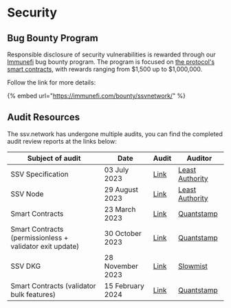 # Security

## Bug Bounty Program

Responsible disclosure of security vulnerabilities is rewarded through our [Immunefi](https://immunefi.com/bounty/ssvnetwork/) bug bounty program. The program is focused on [the protocol's smart contracts](https://github.com/ssvlabs/ssv-network), with rewards ranging from $1,500 up to $1,000,000.

Follow the link for more details:

{% embed url="https://immunefi.com/bounty/ssvnetwork/" %}

## Audit Resources

The ssv.network has undergone multiple audits, you can find the completed audit review reports at the links below:

| Subject of audit                                         | Date             | Audit                                                                                                                                                                    | Auditor                                         |
| -------------------------------------------------------- | ---------------- | ------------------------------------------------------------------------------------------------------------------------------------------------------------------------ | ----------------------------------------------- |
| SSV Specification                                        | 03 July 2023     | [Link](https://github.com/ssvlabs/ssv-spec/blob/main/docs/audits/Least%20Authority%20-%20Coin%20Dash%20Ltd.%20SSV%20Specification%20Final%20Audit%20Report\_Updated.pdf) | [Least Authority](https://leastauthority.com/)  |
| SSV Node                                                 | 29 August 2023   | [Link](https://github.com/ssvlabs/ssv/blob/main/audits/Least%20Authority.pdf)                                                                                            | [Least Authority](https://leastauthority.com/)  |
| Smart Contracts                                          | 23 March 2023    | [Link](https://github.com/ssvlabs/ssv-network/blob/main/contracts/audits/2023-03-42\_Quantstamp\_v1.0.0-rc3.pdf)                                                         | [Quantstamp](https://quantstamp.com/)           |
| Smart Contracts (permissionless + validator exit update) | 30 October 2023  | [Link](https://github.com/ssvlabs/ssv-network/blob/main/contracts/audits/2023-30-10\_Quantstamp\_v1.0.2.pdf)                                                             | [Quantstamp](https://quantstamp.com/)           |
| SSV DKG                                                  | 28 November 2023 | [Link](https://github.com/ssvlabs/ssv-dkg/blob/main/audits/SlowMist%20Audit%20Report.pdf)                                                                                | [Slowmist](https://www.slowmist.com/index.html) |
| Smart Contracts (validator bulk features)                | 15 February 2024 | [Link](https://github.com/ssvlabs/ssv-network/blob/main/contracts/audits/2024-15-02\_Quantstamp\_v1.1.0.pdf)                                                             | [Quantstamp](https://quantstamp.com/)           |
